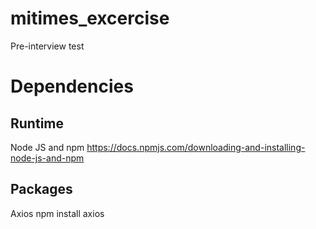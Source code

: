 # mitimes_excercise
Pre-interview test

# Dependencies

## Runtime
Node JS and npm 
https://docs.npmjs.com/downloading-and-installing-node-js-and-npm

## Packages
Axios
npm install axios
